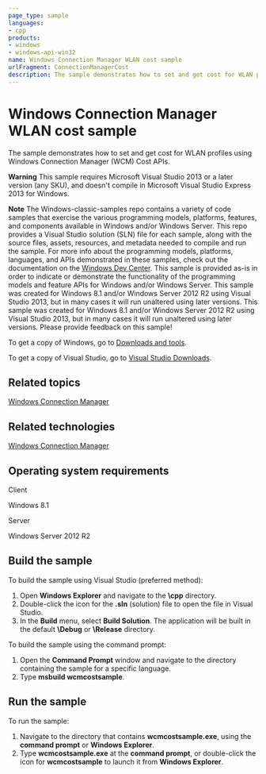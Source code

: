 ```yaml
---
page_type: sample
languages:
- cpp
products:
- windows
- windows-api-win32
name: Windows Connection Manager WLAN cost sample
urlFragment: ConnectionManagerCost
description: The sample demonstrates how to set and get cost for WLAN profiles using Windows Connection Manager (WCM) Cost APIs.
---
```


# Windows Connection Manager WLAN cost sample

The sample demonstrates how to set and get cost for WLAN profiles using Windows Connection Manager (WCM) Cost APIs.

**Warning** This sample requires Microsoft Visual Studio 2013 or a later version (any SKU), and doesn't compile in Microsoft Visual Studio Express 2013 for Windows.

**Note** The Windows-classic-samples repo contains a variety of code samples that exercise the various programming models, platforms, features, and components available in Windows and/or Windows Server. This repo provides a Visual Studio solution (SLN) file for each sample, along with the source files, assets, resources, and metadata needed to compile and run the sample. For more info about the programming models, platforms, languages, and APIs demonstrated in these samples, check out the documentation on the [Windows Dev Center](https://dev.windows.com). This sample is provided as-is in order to indicate or demonstrate the functionality of the programming models and feature APIs for Windows and/or Windows Server. This sample was created for Windows 8.1 and/or Windows Server 2012 R2 using Visual Studio 2013, but in many cases it will run unaltered using later versions. This sample was created for Windows 8.1 and/or Windows Server 2012 R2 using Visual Studio 2013, but in many cases it will run unaltered using later versions. Please provide feedback on this sample!

To get a copy of Windows, go to [Downloads and tools](http://go.microsoft.com/fwlink/p/?linkid=301696).

To get a copy of Visual Studio, go to [Visual Studio Downloads](http://go.microsoft.com/fwlink/p/?linkid=301697).

## Related topics

[Windows Connection Manager](http://msdn.microsoft.com/en-us/library/windows/desktop/hh437650)

## Related technologies

[Windows Connection Manager](http://msdn.microsoft.com/en-us/library/windows/desktop/hh437650)

## Operating system requirements

Client

Windows 8.1

Server

Windows Server 2012 R2

## Build the sample

To build the sample using Visual Studio (preferred method):

1. Open **Windows Explorer** and navigate to the **\\cpp** directory.
2. Double-click the icon for the **.sln** (solution) file to open the file in Visual Studio.
3. In the **Build** menu, select **Build Solution**. The application will be built in the default **\\Debug** or **\\Release** directory.

To build the sample using the command prompt:

1. Open the **Command Prompt** window and navigate to the directory containing the sample for a specific language.
2. Type **msbuild wcmcostsample**.

## Run the sample

To run the sample:

1. Navigate to the directory that contains **wcmcostsample.exe**, using the **command prompt** or **Windows Explorer**.
2. Type **wcmcostsample.exe** at the **command prompt**, or double-click the icon for **wcmcostsample** to launch it from **Windows Explorer**.
